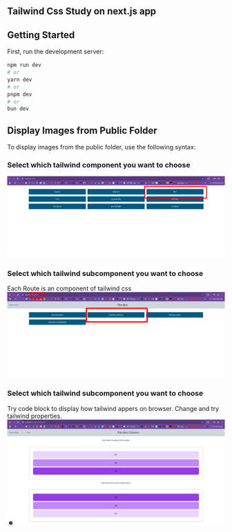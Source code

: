 ## Tailwind Css Study on next.js app

## Getting Started

First, run the development server:

```bash
npm run dev
# or
yarn dev
# or
pnpm dev
# or
bun dev
```

## Display Images from Public Folder

To display images from the public folder, use the following syntax:

### Select which tailwind component you want to choose

![Menu](public/Menu.png)

### Select which tailwind subcomponent you want to choose

Each Route is an component of tailwind css
![Menu](public/SubMenu.png)

### Select which tailwind subcomponent you want to choose

Try code block to display how tailwind appers on browser. Change and try tailwind properties.
![Menu](public/FlexColumns.png)
